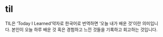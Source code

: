 # til

TIL은 ‘Today I Learned’약자로 한국어로 번역하면 ‘오늘 내가 배운 것’이란 의미입니다. 본인이 오늘 하루 배운 것 혹은 경험하고 느낀 것들을 기록하고 회고하는 것입니다.
